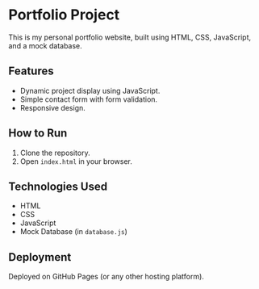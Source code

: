 # Portfolio Project

This is my personal portfolio website, built using HTML, CSS, JavaScript, and a mock database.

## Features
- Dynamic project display using JavaScript.
- Simple contact form with form validation.
- Responsive design.

## How to Run
1. Clone the repository.
2. Open `index.html` in your browser.

## Technologies Used
- HTML
- CSS
- JavaScript
- Mock Database (in `database.js`)

## Deployment
Deployed on GitHub Pages (or any other hosting platform).
